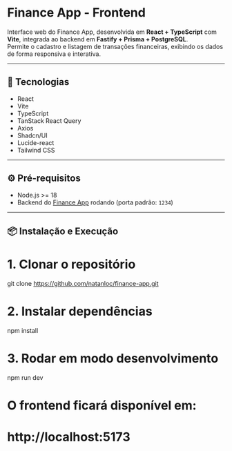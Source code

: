 # Finance App - Frontend

Interface web do Finance App, desenvolvida em **React + TypeScript** com **Vite**, integrada ao backend em **Fastify + Prisma + PostgreSQL**.  
Permite o cadastro e listagem de transações financeiras, exibindo os dados de forma responsiva e interativa.

---

## 🚀 Tecnologias

- React
- Vite
- TypeScript
- TanStack React Query
- Axios
- Shadcn/UI
- Lucide-react
- Tailwind CSS

---

## ⚙️ Pré-requisitos

- Node.js >= 18
- Backend do [Finance App](https://github.com/natanloc/finance-app-backend) rodando (porta padrão: `1234`)

---

## 📦 Instalação e Execução

# 1. Clonar o repositório
git clone https://github.com/natanloc/finance-app.git

# 2. Instalar dependências
npm install

# 3. Rodar em modo desenvolvimento
npm run dev

# O frontend ficará disponível em:
# http://localhost:5173
